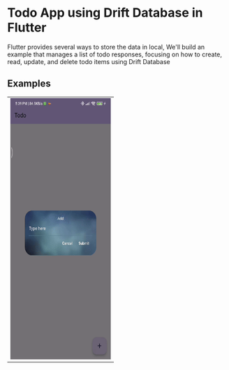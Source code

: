 # Todo App using Drift Database in Flutter

Flutter provides several ways to store the data in local, We'll build an example that manages a list of todo responses, focusing on how to create, read, update, and delete todo items using Drift Database


## Examples

<div  style="text-align: center">
    <table>
        <tr>
            <td style="text-align: center">
                <a href="https://medium.com/@sivakarthikayan.cs/step-by-step-guide-todo-app-using-drift-database-in-flutter-af3140af0cbc">
                    <img src="https://github.com/sivakarthikayan-cs/todo/blob/main/assets/gif/thumnail.gif" width="230" height="600"/>
                </a>
            </td>
        </tr>
    </table>
</div>